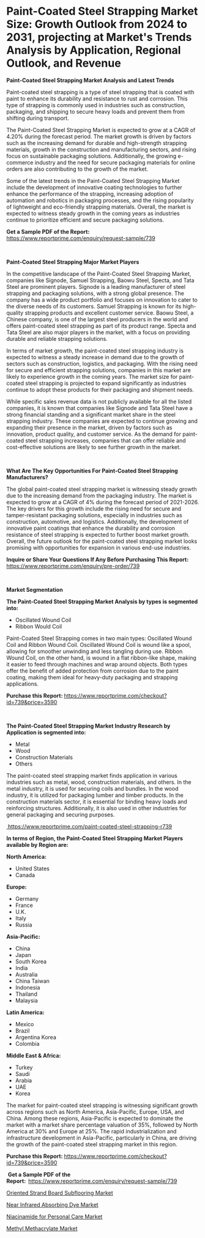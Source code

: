 <p><h1>Paint-Coated Steel Strapping Market Size: Growth Outlook from 2024 to 2031, projecting at Market's Trends Analysis by Application, Regional Outlook, and Revenue</h1></p><p><strong>Paint-Coated Steel Strapping Market Analysis and Latest Trends</strong></p>
<p><p>Paint-coated steel strapping is a type of steel strapping that is coated with paint to enhance its durability and resistance to rust and corrosion. This type of strapping is commonly used in industries such as construction, packaging, and shipping to secure heavy loads and prevent them from shifting during transport.</p><p>The Paint-Coated Steel Strapping Market is expected to grow at a CAGR of 4.20% during the forecast period. The market growth is driven by factors such as the increasing demand for durable and high-strength strapping materials, growth in the construction and manufacturing sectors, and rising focus on sustainable packaging solutions. Additionally, the growing e-commerce industry and the need for secure packaging materials for online orders are also contributing to the growth of the market.</p><p>Some of the latest trends in the Paint-Coated Steel Strapping Market include the development of innovative coating technologies to further enhance the performance of the strapping, increasing adoption of automation and robotics in packaging processes, and the rising popularity of lightweight and eco-friendly strapping materials. Overall, the market is expected to witness steady growth in the coming years as industries continue to prioritize efficient and secure packaging solutions.</p></p>
<p><strong>Get a Sample PDF of the Report:&nbsp;</strong> <a href="https://www.reportprime.com/enquiry/request-sample/739">https://www.reportprime.com/enquiry/request-sample/739</a></p>
<p>&nbsp;</p>
<p><strong>Paint-Coated Steel Strapping Major Market Players</strong></p>
<p><p>In the competitive landscape of the Paint-Coated Steel Strapping Market, companies like Signode, Samuel Strapping, Baowu Steel, Specta, and Tata Steel are prominent players. Signode is a leading manufacturer of steel strapping and packaging solutions, with a strong global presence. The company has a wide product portfolio and focuses on innovation to cater to the diverse needs of its customers. Samuel Strapping is known for its high-quality strapping products and excellent customer service. Baowu Steel, a Chinese company, is one of the largest steel producers in the world and offers paint-coated steel strapping as part of its product range. Specta and Tata Steel are also major players in the market, with a focus on providing durable and reliable strapping solutions.</p><p>In terms of market growth, the paint-coated steel strapping industry is expected to witness a steady increase in demand due to the growth of sectors such as construction, logistics, and packaging. With the rising need for secure and efficient strapping solutions, companies in this market are likely to experience growth in the coming years. The market size for paint-coated steel strapping is projected to expand significantly as industries continue to adopt these products for their packaging and shipment needs.</p><p>While specific sales revenue data is not publicly available for all the listed companies, it is known that companies like Signode and Tata Steel have a strong financial standing and a significant market share in the steel strapping industry. These companies are expected to continue growing and expanding their presence in the market, driven by factors such as innovation, product quality, and customer service. As the demand for paint-coated steel strapping increases, companies that can offer reliable and cost-effective solutions are likely to see further growth in the market.</p></p>
<p>&nbsp;</p>
<p><strong>What Are The Key Opportunities For Paint-Coated Steel Strapping Manufacturers?</strong></p>
<p><p>The global paint-coated steel strapping market is witnessing steady growth due to the increasing demand from the packaging industry. The market is expected to grow at a CAGR of 4% during the forecast period of 2021-2026. The key drivers for this growth include the rising need for secure and tamper-resistant packaging solutions, especially in industries such as construction, automotive, and logistics. Additionally, the development of innovative paint coatings that enhance the durability and corrosion resistance of steel strapping is expected to further boost market growth. Overall, the future outlook for the paint-coated steel strapping market looks promising with opportunities for expansion in various end-use industries.</p></p>
<p><strong>Inquire or Share Your Questions If Any Before Purchasing This Report:</strong> <a href="https://www.reportprime.com/enquiry/pre-order/739">https://www.reportprime.com/enquiry/pre-order/739</a></p>
<p>&nbsp;</p>
<p><strong>Market Segmentation</strong></p>
<p><strong>The Paint-Coated Steel Strapping Market Analysis by types is segmented into:</strong></p>
<p><ul><li>Oscillated Wound Coil</li><li>Ribbon Would Coil</li></ul></p>
<p><p>Paint-Coated Steel Strapping comes in two main types: Oscillated Wound Coil and Ribbon Wound Coil. Oscillated Wound Coil is wound like a spool, allowing for smoother unwinding and less tangling during use. Ribbon Wound Coil, on the other hand, is wound in a flat ribbon-like shape, making it easier to feed through machines and wrap around objects. Both types offer the benefit of added protection from corrosion due to the paint coating, making them ideal for heavy-duty packaging and strapping applications.</p></p>
<p><strong>Purchase this Report:&nbsp;</strong><a href="https://www.reportprime.com/checkout?id=739&price=3590">https://www.reportprime.com/checkout?id=739&price=3590</a></p>
<p>&nbsp;</p>
<p><strong>The Paint-Coated Steel Strapping Market Industry Research by Application is segmented into:</strong></p>
<p><ul><li>Metal</li><li>Wood</li><li>Construction Materials</li><li>Others</li></ul></p>
<p><p>The paint-coated steel strapping market finds application in various industries such as metal, wood, construction materials, and others. In the metal industry, it is used for securing coils and bundles. In the wood industry, it is utilized for packaging lumber and timber products. In the construction materials sector, it is essential for binding heavy loads and reinforcing structures. Additionally, it is also used in other industries for general packaging and securing purposes.</p></p>
<p><a href="https://www.reportprime.com/paint-coated-steel-strapping-r739">&nbsp;https://www.reportprime.com/paint-coated-steel-strapping-r739</a></p>
<p><strong>In terms of Region, the Paint-Coated Steel Strapping Market Players available by Region are:</strong></p>
<p>
    <p> <strong> North America: </strong>
        <ul>
            <li>United States</li>
            <li>Canada</li>
        </ul>
        </p> 
    <p> <strong> Europe: </strong>
        <ul>
            <li>Germany</li>
            <li>France</li>
            <li>U.K.</li>
            <li>Italy</li>
            <li>Russia</li>
        </ul>
        </p> 
    <p> <strong> Asia-Pacific: </strong>
        <ul>
            <li>China</li>
            <li>Japan</li>
            <li>South Korea</li>
            <li>India</li>
            <li>Australia</li>
            <li>China Taiwan</li>
            <li>Indonesia</li>
            <li>Thailand</li>
            <li>Malaysia</li>
        </ul>
        </p> 
    <p> <strong> Latin America: </strong>
        <ul>
            <li>Mexico</li>
            <li>Brazil</li>
            <li>Argentina Korea</li>
            <li>Colombia</li>
        </ul>
        </p> 
    <p> <strong> Middle East & Africa: </strong>
        <ul>
            <li>Turkey</li>
            <li>Saudi</li>
            <li>Arabia</li>
            <li>UAE</li>
            <li>Korea</li>
        </ul>
    </p>
    </p>
<p><p>The market for paint-coated steel strapping is witnessing significant growth across regions such as North America, Asia-Pacific, Europe, USA, and China. Among these regions, Asia-Pacific is expected to dominate the market with a market share percentage valuation of 35%, followed by North America at 30% and Europe at 25%. The rapid industrialization and infrastructure development in Asia-Pacific, particularly in China, are driving the growth of the paint-coated steel strapping market in this region.</p></p>
<p><strong>Purchase this Report: </strong><a href="https://www.reportprime.com/checkout?id=739&price=3590">https://www.reportprime.com/checkout?id=739&price=3590</a></p>
<p>&nbsp;<strong>Get a Sample PDF of the Report:&nbsp;&nbsp;</strong><a href="https://www.reportprime.com/enquiry/request-sample/739">https://www.reportprime.com/enquiry/request-sample/739</a></p>
<p><strong></strong></p>
<p><p><a href="https://github.com/cobainhalbaru1/Market-Research-Report-List-1/blob/main/oriented-strand-board-subflooring-market.md">Oriented Strand Board Subflooring Market</a></p><p><a href="https://github.com/carolinehamilton5656/Market-Research-Report-List-1/blob/main/near-infrared-absorbing-dye-market.md">Near Infrared Absorbing Dye Market</a></p><p><a href="https://github.com/adriannay56456/Market-Research-Report-List-1/blob/main/niacinamide-for-personal-care-market.md">Niacinamide for Personal Care Market</a></p><p><a href="https://github.com/edaunhshhs/Market-Research-Report-List-1/blob/main/methyl-methacrylate-market.md">Methyl Methacrylate Market</a></p></p>